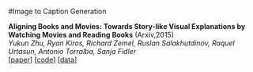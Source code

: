 #Image to Caption Generation

**Aligning Books and Movies: Towards Story-like Visual Explanations by Watching Movies and Reading Books** (Arxiv,2015)  
*Yukun Zhu, Ryan Kiros, Richard Zemel, Ruslan Salakhutdinov, Raquel Urtasun, Antonio Torralba, Sanja Fidler*  
[[paper](http://arxiv.org/abs/1506.06724)]
[[code](https://github.com/ryankiros/neural-storyteller)]
[[data](http://www.cs.toronto.edu/~mbweb/)]


